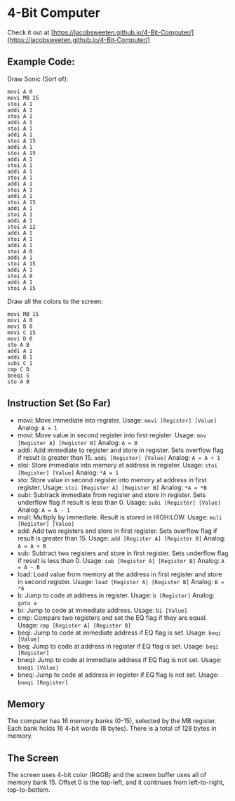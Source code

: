 # 4-Bit Computer

Check it out at [https://jacobsweeten.github.io/4-Bit-Computer/](https://jacobsweeten.github.io/4-Bit-Computer/)

## Example Code:
Draw Sonic (Sort of):
```
movi A 0
movi MB 15
stoi A 1
addi A 1
stoi A 1
addi A 1
stoi A 1
addi A 1
stoi A 15
addi A 1
stoi A 15
addi A 1
stoi A 1
addi A 1
stoi A 1
addi A 1
stoi A 1
addi A 1
stoi A 15
addi A 1
stoi A 1
addi A 1
stoi A 12
addi A 1
stoi A 1
addi A 1
stoi A 8
addi A 1
stoi A 15
addi A 1
stoi A 8
addi A 1
stoi A 15
```

Draw all the colors to the screen:
```
movi MB 15
movi A 0
movi B 0
movi C 15
movi D 0
sto A B
addi A 1
addi B 1
subi C 1
cmp C D
bneqi 5
sto A B
```

## Instruction Set (So Far)
- movi: Move immediate into register. Usage: `movi [Register] [Value]` Analog: `A = 1`
- movi: Move value in second register into first register. Usage: `mov [Register A] [Register B]` Analog: `A = B`
- addi: Add immediate to register and store in register. Sets overflow flag if result is greater than 15. `addi [Register] [Value]` Analog: `A = A + 1`
- stoi: Store immediate into memory at address in register. Usage: `stoi [Register] [Value]` Analog: `*A = 1`
- sto: Store value in second register into memory at address in first register. Usage: `stoi [Register A] [Register B]` Analog: `*A = *B`
- subi: Subtrack immediate from register and store in register. Sets underflow flag if result is less than 0. Usage: `subi [Register] [Value]` Analog: `A = A - 1`
- muli: Multiply by immediate. Result is stored in HIGH:LOW. Usage: `muli [Register] [Value]`
- add: Add two registers and store in first register. Sets overflow flag if result is greater than 15. Usage: `add [Register A] [Register B]` Analog: `A = A + B`
- sub: Subtract two registers and store in first register. Sets underflow flag if result is less than 0. Usage: `sub [Register A] [Register B]` Analog: `A = A - B`
- load: Load value from memory at the address in first register and store in second register. Usage: `load [Register A] [Register B]` Analog: `B = *A`
- b: Jump to code at address in register. Usage: `b [Register]` Analog: `goto a`
- bi: Jump to code at immediate address. Usage: `bi [Value]`
- cmp: Compare two registers and set the EQ flag if they are equal. Usage: `cmp [Register A] [Register B]`
- beqi: Jump to code at immediate address if EQ flag is set. Usage: `beqi [Value]`
- beq: Jump to code at address in register if EQ flag is set. Usage: `beqi [Register]`
- bneqi: Jump to code at immediate address if EQ flag is not set. Usage: `bneqi [Value]`
- bneq: Jump to code at address in register if EQ flag is not set. Usage: `bneqi [Register]`

## Memory
The computer has 16 memory banks (0-15), selected by the MB register. Each bank holds 16 4-bit words (8 bytes). There is a total of 128 bytes in memory.

## The Screen
The screen uses 4-bit color (RGGB) and the screen buffer uses all of memory bank 15. Offset 0 is the top-left, and it continues from left-to-right, top-to-bottom.